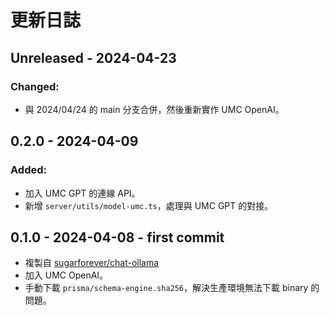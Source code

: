 # 更新日誌

## Unreleased - 2024-04-23
### Changed:
- 與 2024/04/24 的 main 分支合併，然後重新實作 UMC OpenAI。

## 0.2.0 - 2024-04-09
### Added:
- 加入 UMC GPT 的連線 API。
- 新增 `server/utils/model-umc.ts`，處理與 UMC GPT 的對接。

## 0.1.0 - 2024-04-08 - first commit
- 複製自 [sugarforever/chat-ollama](https://github.com/sugarforever/chat-ollama)
- 加入 UMC OpenAI。
- 手動下載 `prisma/schema-engine.sha256`，解決生產環境無法下載 binary 的問題。
